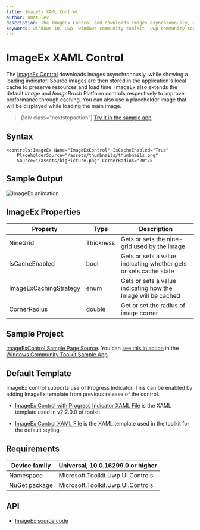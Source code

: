 ```yaml
---
title: ImageEx XAML Control
author: nmetulev
description: The ImageEx Control and downloads images asynchronously, while showing a loading indicator.
keywords: windows 10, uwp, windows community toolkit, uwp community toolkit, uwp toolkit, ImageEx, xaml control, xaml
---
```


# ImageEx XAML Control

The [ImageEx Control](https://docs.microsoft.com/dotnet/api/microsoft.toolkit.uwp.ui.controls.imageex) downloads images asynchronously, while showing a loading indicator. Source images are then stored in the application's local cache to preserve resources and load time. ImageEx also extends the default *Image* and *ImageBrush* Platform controls respectively to improve performance through caching. You can also use a placeholder image that will be displayed while loading the main image.

> [!div class="nextstepaction"]
> [Try it in the sample app](uwpct://Controls?sample=ImageEx)

## Syntax

```xaml
<controls:ImageEx Name="ImageExControl" IsCacheEnabled="True"
	PlaceholderSource="/assets/thumbnails/thumbnails.png"
	Source="/assets/bigPicture.png" CornerRadius="20"/>
```

## Sample Output

![ImageEx animation](../resources/images/Controls/ImageEx.gif)

## ImageEx Properties

| Property | Type | Description |
| -- | -- | -- |
| NineGrid | Thickness | Gets or sets the nine-grid used by the image |
| IsCacheEnabled | bool | Gets or sets a value indicating whether gets or sets cache state |
| ImageExCachingStrategy | enum | Gets or sets a value indicating how the Image will be cached |
| CornerRadius | double | Get or set the radius of image corner |

## Sample Project

[ImageExControl Sample Page Source](https://github.com/Microsoft/WindowsCommunityToolkit//tree/master/Microsoft.Toolkit.Uwp.SampleApp/SamplePages/ImageEx). You can [see this in action](uwpct://Controls?sample=ImageEx) in the [Windows Community Toolkit Sample App](http://aka.ms/uwptoolkitapp).

## Default Template

ImageEx control supports use of Progress Indicator. This can be enabled by adding ImageEx template from previous release of the control.

- [ImageEx Control with Progress Indicator XAML File](https://github.com/Microsoft/WindowsCommunityToolkit/blob/rel/2.2.0/Microsoft.Toolkit.Uwp.UI.Controls/ImageEx/ImageEx.xaml) is the XAML template used in v2.2.0.0 of toolkit.

- [ImageEx Control XAML File](https://github.com/Microsoft/WindowsCommunityToolkit//blob/master/Microsoft.Toolkit.Uwp.UI.Controls/ImageEx/ImageEx.xaml) is the XAML template used in the toolkit for the default styling.

## Requirements

| Device family | Universal, 10.0.16299.0 or higher |
| -- | -- |
| Namespace | Microsoft.Toolkit.Uwp.UI.Controls |
| NuGet package | [Microsoft.Toolkit.Uwp.UI.Controls](https://www.nuget.org/packages/Microsoft.Toolkit.Uwp.UI.Controls/) |

## API

* [ImageEx source code](https://github.com/Microsoft/WindowsCommunityToolkit//tree/master/Microsoft.Toolkit.Uwp.UI.Controls/ImageEx)

